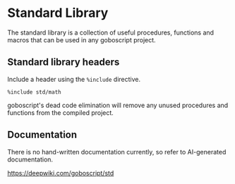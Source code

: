 # Standard Library

The standard library is a collection of useful procedures, functions and macros that
can be used in any goboscript project.

## Standard library headers

Include a header using the `%include` directive.

```goboscript
%include std/math
```

goboscript's dead code elimination will remove any unused procedures and functions from
the compiled project.

## Documentation

There is no hand-written documentation currently, so refer to AI-generated documentation.

<https://deepwiki.com/goboscript/std>
